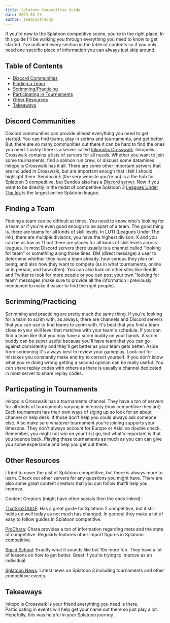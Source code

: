 ```yaml
---
title: Splatoon Competitive Guide
date: 2023-03-23
author: TeddinotTeddy
---
```


If you're new to the Splatoon competitive scene, you're in the right place. In this guide I'll be walking you through everything you need to know to get started. I've outlined every section in the table of contents so if you only need one specific piece of information you can always just skip around.

## Table of Contents
- [Discord Communities](#discord-communities)
- [Finding a Team](#finding-a-team)
- [Scrimming/Practicing](#scrimming/practicing)
- [Participating in Tournaments](#participating-in-tournaments)
- [Other Resources](#other-resources)
- [Takeaways](#takeaways)

## Discord Communities
Discord communities can provide almost everything you need to get started. You can find teams, play in scrims and tournaments, and get better. But, there are so many communities out there it can be hard to find the ones you need. Luckly there is a server called [Inkopolis Crosswalk](https://discord.gg/R5dFQnKu). Inkopolis Crosswalk contains a lists of servers for all needs. Whether you want to join some tournaments, find a salmon run crew, or discuss some datamines Inkopolis Crosswalk has it all. There are some other important servers that are included in Crosswalk, but are important enough that I felt I should highlight them. Sendou.ink (the very website you're on) is a the hub for Splatoon 3 competitive, but Sendou also has a [Discord server](https://discord.com/invite/sendou). Now if you want to be directly in the midst of competitive Splatoon 3 [Leagues Under The Ink](https://discord.gg/3hr4gFWQPA) is the largest online Splatoon league.

## Finding a Team
Finding a team can be difficult at times. You need to know who's looking for a team or if you're even good enough to be apart of a team. The good thing is, there are teams for all kinds of skill levels. In LUTI (Leagues Under The Ink), there are multiple divisons, you have the highest divison: X and you can be as low as 11 but there are places for all kinds of skill levels across leagues. In most Discord servers there usually is a channel called "looking for team" or something along those lines. DM (direct message) a user to determine whether they have a team already, how serious they plan on being, and also how they want to compete (as in what tournaments, online or in person, and how often). You can also look on other sites like Reddit and Twitter to look for more people or you can post your own "looking for team" messages (make sure to provide all the information I previously mentioned to make it easier to find the right people). 

## Scrimming/Practicing
Scrimming and practicing are pretty much the same thing. If you're looking for a team to scrim with, as always, there are channels and Discord servers that you can use to find teams to scrim with. It's best that you find a team close to your skill level that matches with your team's schedule. If you can find a team like that you may have a scrim buddy on your hands. A scrim buddy can be super useful because you'll have team that you can go against consistently and they'll get better as your team gets better. Aside from scrimming it's always best to review your gameplay. Look out for mistakes you constantly make and try to correct yourself. If you don't know what you're doing wrong getting a second opinion can be really useful. You can share replay codes with others as there is usually a channel dedicated in most server to share replay codes.

## Particpating in Tournaments 
Inkopolis Crosswalk has a tournaments channel. They have a ton of servers for all kinds of tournaments varying in intensity (how competitive they are). Each tournament has their own ways of siging up so look for an about channel or help desk. If those don't help you could always ask someone else. Also make sure whatever tournament you're joining supports your timezone. They don't always account for Europe or Asia, so double check. Remember, you might not win on your first go, but what's important is that you bounce back. Playing these tournaments as much as you can can give you some experiance and help you get out there.

## Other Resources
I tried to cover the gist of Splatoon competitive, but there is always more to learn. Check out other servers for any questions you might have. There are also some great content creators that you can follow that'll help you improve. 

Content Creators (might have other socials then the ones linked):

[ThatSrb2DUDE](https://www.youtube.com/@ThatSrb2DUDE):
Has a great guide for Splatoon 2 competitive, but it still holds up well today as not much has changed. In general they make a lot of easy to follow guides in Splatoon competitive.

[ProChara](https://www.youtube.com/@ProChara):
Chara provides a ton of information regarding meta and the state of competitive. Regularly features other import figures in Splatoon competitive.

[Squid School](https://www.youtube.com/@SquidSchool):
Exactly what it sounds like but 10x more fun. They have a lot of lessons on how to get better. Great if you're trying to improve as an individual.

[Splatoon News](https://twitter.com/SplatoonNews_):
Latest news on Splatoon 3 including tournaments and other competitive events.


## Takeaways
Inkopolis Crosswalk is your friend everything you need is there. Participating in events will help get your name out there so just play a lot. Hopefully, this was helpful in your Splatoon journey.
